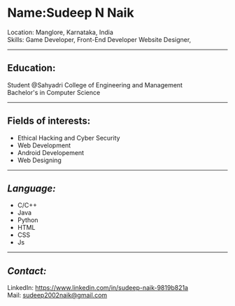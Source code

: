 # **Name**:Sudeep N Naik <br>
Location: Manglore, Karnataka, India  <br>
Skills: Game Developer, Front-End Developer Website Designer,  <br>
*****
## **Education:**
   Student @Sahyadri College of Engineering and Management  <br>
   Bachelor's in Computer Science  <br>
****
## **Fields of interests:** 
   * Ethical Hacking and Cyber Security  <br>
   * Web Development  <br>
   * Android Developement  <br>
   * Web Designing  
****
## *Language:* 
   * C/C++  <br>
   * Java  <br>
   * Python  <br>
   * HTML  <br>
   * CSS  <br>
   * Js
 ****
## *Contact:*   
   LinkedIn: https://www.linkedin.com/in/sudeep-naik-9819b821a <br>
   Mail: sudeep2002naik@gmail.com  
  
  
